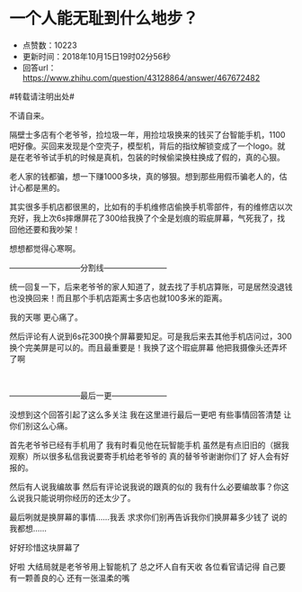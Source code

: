 # 一个人能无耻到什么地步？
- 点赞数：10223
- 更新时间：2018年10月15日19时02分56秒
- 回答url：https://www.zhihu.com/question/43128864/answer/467672482
<body>
 <p data-pid="W98LLrlZ">#转载请注明出处#</p>
 <p data-pid="03GA4YUG">不请自来。</p>
 <p data-pid="79M2mLA3">隔壁士多店有个老爷爷，捡垃圾一年，用捡垃圾换来的钱买了台智能手机，1100吧好像。买回来发现是个空壳子，模型机，背后的指纹解锁变成了一个logo。就是在老爷爷试手机的时候是真机，包装的时候偷梁换柱换成了假的，真的心狠。</p>
 <p data-pid="UJbHisYI">老人家的钱都骗，想一下赚1000多块，真的够狠。想到那些用假币骗老人的，估计心都是黑的。</p>
 <p data-pid="W1EPmnP_">其实很多手机店都很黑的，比如有的手机维修店偷换手机零部件，有的维修店以次充好，我上次6s摔爆屏花了300给我换了个全是划痕的瑕疵屏幕，气死我了，找回他还要和我吵架！</p>
 <p data-pid="-ThzVh9I">想想都觉得心寒啊。</p>
 <p data-pid="6m2k5V3J">—————————分割线————————</p>
 <p data-pid="tPIfTVdp">统一回复一下，后来老爷爷的家人知道了，就去找了手机店算账，可是居然没退钱也没换回来！而且那个手机店距离士多店也就100多米的距离。</p>
 <p data-pid="ETNH6V73">我的天哪 更心痛了。</p>
 <p data-pid="_slkn5p6">然后评论有人说到6s花300换个屏幕要知足。可是我后来去其他手机店问过，300换个完美屏是可以的。而且最重要是！我换了这个瑕疵屏幕 他把我摄像头还弄坏了啊</p>
 <p class="ztext-empty-paragraph"><br></p>
 <p data-pid="SCEzpOzh">—————————最后一更———————</p>
 <p data-pid="e7MovCqn">没想到这个回答引起了这么多关注 我在这里进行最后一更吧 有些事情回答清楚 让你们别这么心痛。</p>
 <p data-pid="YJRPXj0g">首先老爷爷已经有手机用了 我有时看见他在玩智能手机 虽然是有点旧旧的（据我观察）所以很多私信我说要寄手机给老爷爷的 真的替爷爷谢谢你们了 好人会有好报的。</p>
 <p data-pid="Y--3akpD">然后有人说我编故事 然后有评论说我说的跟真的似的 我有什么必要编故事？你这么说我只能说明你经历的还太少了。</p>
 <p data-pid="8yb7Z4-r">最后咧就是换屏幕的事情……我丢 求求你们别再告诉我你们换屏幕多少钱了 说的我都想……</p>
 <p data-pid="H3xqN9s0">好好珍惜这块屏幕了</p>
 <p data-pid="LmaD-XRf">好啦 大结局就是老爷爷用上智能机了 总之坏人自有天收 各位看官请记得 自己要有一颗善良的心 还有一张温柔的嘴</p>
 <p></p>
</body>